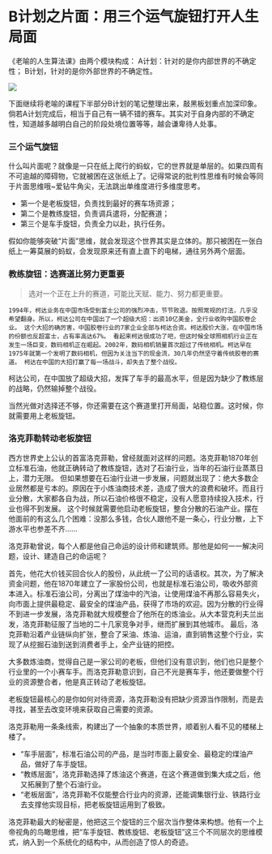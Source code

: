 # B计划之片面：用三个运气旋钮打开人生局面


《老喻的人生算法课》由两个模块构成：
A计划：针对的是你内部世界的不确定性；
B计划，针对的是你外部世界的不确定性。

![](https://upload-images.jianshu.io/upload_images/3061147-73b526e6913be11a.png?imageMogr2/auto-orient/strip%7CimageView2/2/w/1240)

下面继续将老喻的课程下半部分B计划的笔记整理出来，敲黑板划重点加深印象。倘若A计划完成后，相当于自己有一辆不错的赛车。其实对于自身内部的不确定性，知道越多越明白自己的阶段处境位置等等，越会谦卑待人处事。

### 三个运气旋钮
什么叫片面呢？就像是一只在纸上爬行的蚂蚁，它的世界就是单层的。如果四周有不可逾越的障碍物，它就被困在这张纸上了。记得常说的批判性思维有时候会等同于片面思维哦~爱钻牛角尖，无法跳出单维度进行多维度思考。

- 第一个是老板旋钮，负责找到最好的赛车场资源；
- 第二个是教练旋钮，负责调兵遣将，分配赛道；
- 第三个是车手旋钮，负责全力以赴，执行任务。

假如你能够突破“片面”思维，就会发现这个世界其实是立体的。那只被困在一张白纸上一筹莫展的蚂蚁，会发现原来还有直上直下的电梯，通往另外两个层面。

### 教练旋钮：选赛道比努力更重要
> 选对一个正在上升的赛道，可能比天赋、能力、努力都更重要。

`1994年，柯达业务在中国市场受到富士公司的强烈冲击，节节败退。按照常规的打法，几乎没希望翻身。所以，柯达公司在中国出了一个超级大招：出资10亿美金，全行业收购中国胶卷企业。
这个大招的确厉害，中国胶卷行业的7家企业全部与柯达合资。柯达股价大涨，在中国市场的份额也反超富士，占有率高达67%。
看起来柯达很成功了吧，但这时候全球照相机行业正在发生一场巨变，数码相机正在崛起。2002年，数码相机销量首次超过了传统相机。柯达早在1975年就第一个发明了数码相机，但因为关注当下的现金流，30几年仍然坚守着传统胶卷的赛道。
柯达在中国的大招打赢了每一场战斗，却失去了整个战役。`

柯达公司，在中国放了超级大招，发挥了车手的最高水平，但是因为缺少了教练层的战略，仍然输掉整个战役。

当然光做对选择还不够，你还需要在这个赛道里打开局面，站稳位置。这时候，你就需要用上老板旋钮。

### 洛克菲勒转动老板旋钮
西方世界史上公认的首富洛克菲勒，曾经就面对这样的问题。洛克菲勒1870年创立标准石油，他就正确转动了教练旋钮，选对了石油行业，当年的石油行业蒸蒸日上，潜力无限。
但如果想要在石油行业进一步发展，问题就出现了：绝大多数企业居然都是亏本的。原因在于小炼油商技术差，造成了很大的浪费和破坏。而且行业分散，大家都各自为战，所以石油价格很不稳定，没有人愿意持续投入技术，行业也得不到发展。
这个时候就需要他启动老板旋钮，整合分散的石油产业。摆在他面前的有这么几个困难：没那么多钱，合伙人跟他不是一条心，行业分散，上下游水平也参差不齐……

洛克菲勒曾说，每个人都是他自己命运的设计师和建筑师。那他是如何一一解决问题，设计、建造自己的命运呢？

首先，他花大价钱买回合伙人的股份，从此统一了公司的话语权。其次，为了解决资金问题，他在1870年建立了一家股份公司，也就是标准石油公司，吸收外部资本进入。标准石油公司，分离出了煤油中的汽油，让使用煤油不再那么容易失火，向市面上提供最稳定、最安全的煤油产品，获得了市场的欢迎。因为分散的行业得不到进一步发展，洛克菲勒就大规模整合了他所在的炼油业。从大本营克利夫兰出发，洛克菲勒征服了当地的二十几家竞争对手，继而扩展到其他城市。
最后，洛克菲勒沿着产业链纵向扩张，整合了采油、炼油、运油，直到销售这整个行业，实现了从挖掘石油到送到消费者手上，全产业链的把控。

大多数炼油商，觉得自己是一家公司的老板，但他们没有意识到，他们也只是整个行业里的一个小赛车手。而洛克菲勒意识到，自己不光是赛车手，他还要做整个行业的资源整合者，他是真正转动了老板旋钮。

老板旋钮最核心的是你如何对待资源，洛克菲勒没有把缺少资源当作限制，而是去寻找，甚至去改变环境来获取自己需要的资源。

洛克菲勒用一条条线索，构建出了一个抽象的本质世界，顺着别人看不见的楼梯上楼了。

- “车手层面”，标准石油公司的产品，是当时市面上最安全、最稳定的煤油产品，做好了车手旋钮。
- “教练层面”，洛克菲勒选择了炼油这个赛道，在这个赛道做到集大成之后，他又拓展到了整个石油行业。
- “老板层面”，洛克菲勒不仅能整合行业内的资源，还能调集银行业、铁路行业去支撑他实现目标，把老板旋钮运用到了极致。

洛克菲勒最大的秘密是，他把这三个旋钮的三个层次当作整体来构想。他有一个上帝视角的鸟瞰思维，把“车手旋钮、教练旋钮、老板旋钮”这三个不同层次的思维模式，纳入到一个系统化的结构中，从而创造了惊人的奇迹。


